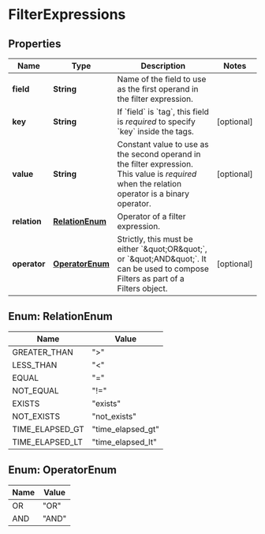 

# FilterExpressions


## Properties

| Name | Type | Description | Notes |
|------------ | ------------- | ------------- | -------------|
|**field** | **String** | Name of the field to use as the first operand in the filter expression. |  |
|**key** | **String** | If &#x60;field&#x60; is &#x60;tag&#x60;, this field is *required* to specify &#x60;key&#x60; inside the tags. |  [optional] |
|**value** | **String** | Constant value to use as the second operand in the filter expression.  This value is *required* when the relation operator is a binary operator. |  [optional] |
|**relation** | [**RelationEnum**](#RelationEnum) | Operator of a filter expression. |  |
|**operator** | [**OperatorEnum**](#OperatorEnum) | Strictly, this must be either &#x60;\&quot;OR\&quot;&#x60;, or &#x60;\&quot;AND\&quot;&#x60;.  It can be used to compose Filters as part of a Filters object. |  [optional] |



## Enum: RelationEnum

| Name | Value |
|---- | -----|
| GREATER_THAN | &quot;&gt;&quot; |
| LESS_THAN | &quot;&lt;&quot; |
| EQUAL | &quot;&#x3D;&quot; |
| NOT_EQUAL | &quot;!&#x3D;&quot; |
| EXISTS | &quot;exists&quot; |
| NOT_EXISTS | &quot;not_exists&quot; |
| TIME_ELAPSED_GT | &quot;time_elapsed_gt&quot; |
| TIME_ELAPSED_LT | &quot;time_elapsed_lt&quot; |



## Enum: OperatorEnum

| Name | Value |
|---- | -----|
| OR | &quot;OR&quot; |
| AND | &quot;AND&quot; |



